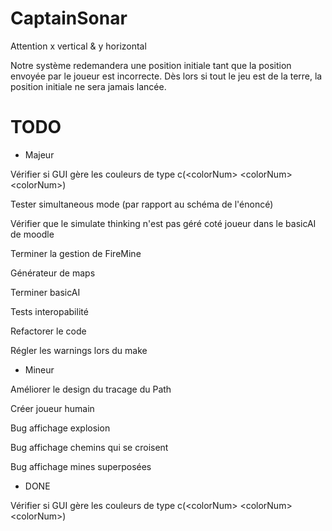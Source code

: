 # CaptainSonar

Attention x vertical & y horizontal

Notre système redemandera une position initiale tant que la position envoyée par le joueur est incorrecte. Dès lors si tout le jeu est de la terre, la position initiale ne sera jamais lancée.

# TODO

- Majeur

Vérifier si GUI gère les couleurs de type c(\<colorNum> \<colorNum> \<colorNum>)

Tester simultaneous mode (par rapport au schéma de l'énoncé)

Vérifier que le simulate thinking n'est pas géré coté joueur dans le basicAI de moodle

Terminer la gestion de FireMine

Générateur de maps

Terminer basicAI

Tests interopabilité

Refactorer le code

Régler les warnings lors du make

- Mineur

Améliorer le design du tracage du Path

Créer joueur humain

Bug affichage explosion

Bug affichage chemins qui se croisent

Bug affichage mines superposées




- DONE 

Vérifier si GUI gère les couleurs de type c(\<colorNum> \<colorNum> \<colorNum>)
